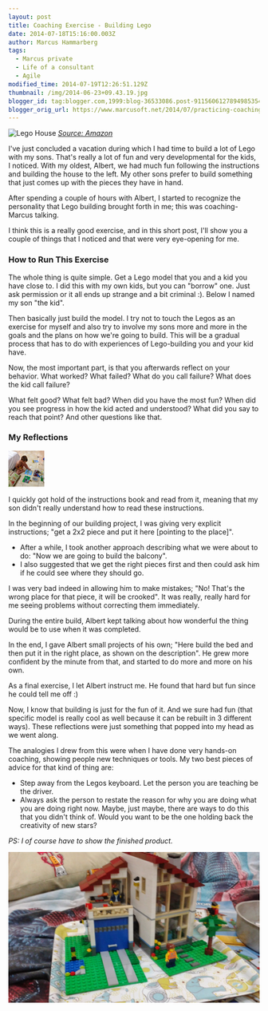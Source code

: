 ```yaml
---
layout: post
title: Coaching Exercise - Building Lego
date: 2014-07-18T15:16:00.003Z
author: Marcus Hammarberg
tags:
  - Marcus private
  - Life of a consultant
  - Agile
modified_time: 2014-07-19T12:26:51.129Z
thumbnail: /img/2014-06-23+09.43.19.jpg
blogger_id: tag:blogger.com,1999:blog-36533086.post-9115606127894985354
blogger_orig_url: https://www.marcusoft.net/2014/07/practicing-coaching-building-lego.html
---
```


![Lego House](http://ecx.images-amazon.com/images/I/91Pv76bx9FL._SL1500_.jpg)
*[Source: Amazon](http://www.amazon.com/LEGO-6024466-Creator-Family-House/dp/B00CMHWSN6)*

I've just concluded a vacation during which I had time to build a lot of Lego with my sons. That's really a lot of fun and very developmental for the kids, I noticed. With my oldest, Albert, we had much fun following the instructions and building the house to the left. My other sons prefer to build something that just comes up with the pieces they have in hand.

After spending a couple of hours with Albert, I started to recognize the personality that Lego building brought forth in me; this was coaching-Marcus talking.

I think this is a really good exercise, and in this short post, I'll show you a couple of things that I noticed and that were very eye-opening for me.

### How to Run This Exercise

The whole thing is quite simple. Get a Lego model that you and a kid you have close to. I did this with my own kids, but you can "borrow" one. Just ask permission or it all ends up strange and a bit criminal :). Below I named my son "the kid".

Then basically just build the model. I try not to touch the Legos as an exercise for myself and also try to involve my sons more and more in the goals and the plans on how we're going to build. This will be a gradual process that has to do with experiences of Lego-building you and your kid have.

Now, the most important part, is that you afterwards reflect on your behavior. What worked? What failed? What do you call failure? What does the kid call failure?

What felt good? What felt bad? When did you have the most fun? When did you see progress in how the kid acted and understood? What did you say to reach that point? And other questions like that.

### My Reflections

![Building Lego](/img/2014-06-23+09.43.19.jpg)

I quickly got hold of the instructions book and read from it, meaning that my son didn't really understand how to read these instructions.

In the beginning of our building project, I was giving very explicit instructions; "get a 2x2 piece and put it here [pointing to the place]".

- After a while, I took another approach describing what we were about to do: "Now we are going to build the balcony".
- I also suggested that we get the right pieces first and then could ask him if he could see where they should go.

I was very bad indeed in allowing him to make mistakes; "No! That's the wrong place for that piece, it will be crooked". It was really, really hard for me seeing problems without correcting them immediately.

During the entire build, Albert kept talking about how wonderful the thing would be to use when it was completed.

In the end, I gave Albert small projects of his own; "Here build the bed and then put it in the right place, as shown on the description". He grew more confident by the minute from that, and started to do more and more on his own.

As a final exercise, I let Albert instruct me. He found that hard but fun since he could tell me off :)

Now, I know that building is just for the fun of it. And we sure had fun (that specific model is really cool as well because it can be rebuilt in 3 different ways). These reflections were just something that popped into my head as we went along.

The analogies I drew from this were when I have done very hands-on coaching, showing people new techniques or tools. My two best pieces of advice for that kind of thing are:

- Step away from the Legos keyboard. Let the person you are teaching be the driver.
- Always ask the person to restate the reason for why you are doing what you are doing right now. Maybe, just maybe, there are ways to do this that you didn't think of. Would you want to be the one holding back the creativity of new stars?

*PS: I of course have to show the finished product.*

![Lego House Finished](/img/2014-07-02+17.45.52.jpg)
